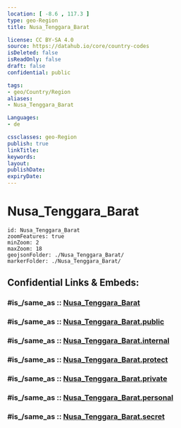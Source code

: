 ```yaml
---
location: [ -8.6 , 117.3 ] 
type: geo-Region
title: Nusa_Tenggara_Barat

license: CC BY-SA 4.0
source: https://datahub.io/core/country-codes
isDeleted: false
isReadOnly: false
draft: false
confidential: public

tags:
- geo/Country/Region
aliases:
- Nusa_Tenggara_Barat

Languages:
- de

cssclasses: geo-Region
publish: true
linkTitle: 
keywords: 
layout: 
publishDate: 
expiryDate: 
---
```


# Nusa_Tenggara_Barat

```leaflet
id: Nusa_Tenggara_Barat
zoomFeatures: true 
minZoom: 2 
maxZoom: 18
geojsonFolder: ./Nusa_Tenggara_Barat/
markerFolder: ./Nusa_Tenggara_Barat/
```


## Confidential Links & Embeds: 

### #is_/same_as :: [Nusa_Tenggara_Barat](/_Standards/Earth/Continent/Asia/Asia~South~East/Malay_Archipelago/Indonesia/provinces~Indonesia/Nusa_Tenggara_Barat.md) 

### #is_/same_as :: [Nusa_Tenggara_Barat.public](/_public/Earth/Continent/Asia/Asia~South~East/Malay_Archipelago/Indonesia/provinces~Indonesia/Nusa_Tenggara_Barat.public.md) 

### #is_/same_as :: [Nusa_Tenggara_Barat.internal](/_internal/Earth/Continent/Asia/Asia~South~East/Malay_Archipelago/Indonesia/provinces~Indonesia/Nusa_Tenggara_Barat.internal.md) 

### #is_/same_as :: [Nusa_Tenggara_Barat.protect](/_protect/Earth/Continent/Asia/Asia~South~East/Malay_Archipelago/Indonesia/provinces~Indonesia/Nusa_Tenggara_Barat.protect.md) 

### #is_/same_as :: [Nusa_Tenggara_Barat.private](/_private/Earth/Continent/Asia/Asia~South~East/Malay_Archipelago/Indonesia/provinces~Indonesia/Nusa_Tenggara_Barat.private.md) 

### #is_/same_as :: [Nusa_Tenggara_Barat.personal](/_personal/Earth/Continent/Asia/Asia~South~East/Malay_Archipelago/Indonesia/provinces~Indonesia/Nusa_Tenggara_Barat.personal.md) 

### #is_/same_as :: [Nusa_Tenggara_Barat.secret](/_secret/Earth/Continent/Asia/Asia~South~East/Malay_Archipelago/Indonesia/provinces~Indonesia/Nusa_Tenggara_Barat.secret.md)

